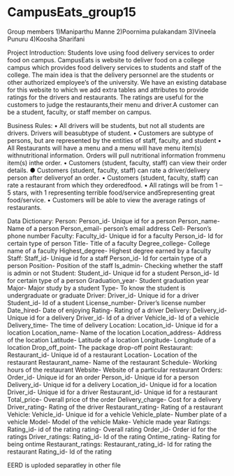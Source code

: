 # CampusEats_group15

Group members
    1)Maniparthu Manne 
    2)Poornima pulakandam
    3)Vineela Punuru
    4)Koosha Sharifani
    
Project Introduction: 
Students love using food delivery services to order food on campus. CampusEats is website to deliver food on a college campus which provides food delivery 
services to students and staff of the college. The main idea is that the delivery personnel are the students or other authorized employee’s of the university. 
We have an existing database for this website to which we add extra tables and attributes to provide ratings for the drivers and restaurants. 
The ratings are useful for the customers to judge the restaurants,their menu and driver.A customer can be a student, faculty, or staff member on campus. 

Business Rules: 
• All drivers will be students, but not all students are drivers. Drivers will beasubtype of student. 
• Customers are subtype of persons, but are represented by the entities of staff, faculty, and student 
• All Restaurants will have a menu and a menu will have menu item(s) withnutritional information. Orders will pull nutritional information frommenu item(s) inthe order. 
• Customers (student, faculty, staff) can view their order details. ● Customers (student, faculty, staff) can rate a driver/delivery person after deliveryof an order. 
• Customers (student, faculty, staff) can rate a restaurant from which they orderedfood. 
• All ratings will be from 1 – 5 stars, with 1 representing terrible food/service and5representing great food/service. 
• Customers will be able to view the average ratings of restaurants.

Data Dictionary:
Person: 
Person_id- Unique id for a person 
Person_name- Name of a person 
Person_email- person’s email address 
Cell- Person’s phone number 
Faculty: 
Faculty_id- Unique id for a faculty 
Person_id- Id for certain type of person Title- Title of a faculty 
Degree_college- College name of a faculty Highest_degree- Highest degree earned by a faculty 
Staff: 
Staff_id- Unique id for a staff 
Person_id- Id for certain type of a person Position- Position of the staff 
Is_admin- Checking whether the staff is admin or not 
Student: 
Student_id- Unique id for a student 
Person_id- Id for certain type of a person Graduation_year- Student graduation year Major- Major study by a student 
Type- To know the student is undergraduate or graduate 
Driver: 
Driver_id- Unique id for a driver 
Student_id- Id of a student 
License_number- Driver’s license number 
Date_hired- Date of enjoying 
Rating- Rating of a driver 
Delivery: 
Delivery_id- Unique id for a delivery 
Driver_id- Id of a driver 
Vehicle_id- Id of a vehicle 
Delivery_time- The time of delivery 
Location: 
Location_id- Unique id for a location Location_name- Name of the location Location_address- Address of the location Latitude- Latitude of a location
Longitude- Longitude of a location Drop_off_point- The package drop-off point 
Restaurant: 
Restaurant_id- Unique id of a restaurant Location- Location of the restaurant Restaurant_name- Name of the restaurant Schedule- Working hours of the restaurant Website- Website of a particular restaurant 
Orders: 
Order_id- Unique id for an order Person_id- Unique id for a person Delivery_id- Unique id for a delivery Location_id- Unique id for a location Driver_id- Unique id for a driver 
Restaurant_id- Unique id for a restaurant Total_price- Overall price of the order Delivery_charge- Cost for a delivery Driver_rating- Rating of the driver Restaurant_rating- Rating of a restaurant 
Vehicle: 
Vehicle_id- Unique id for a vehicle Vehicle_plate- Number plate of a vehicle Model- Model of the vehicle Make- Vehicle made year 
Ratings: 
Rating_id- id of the rating 
rating- Overall rating 
Order_id- Order id for the ratings 
Driver_ratings: 
Rating_id- Id of the rating 
Ontime_rating- Rating for being ontime 
Restaurant_ratings: 
Restaurant_rating_id- Id for rating the restaurant Rating_id- Id of the rating


EERD is uploded separatley in other file

